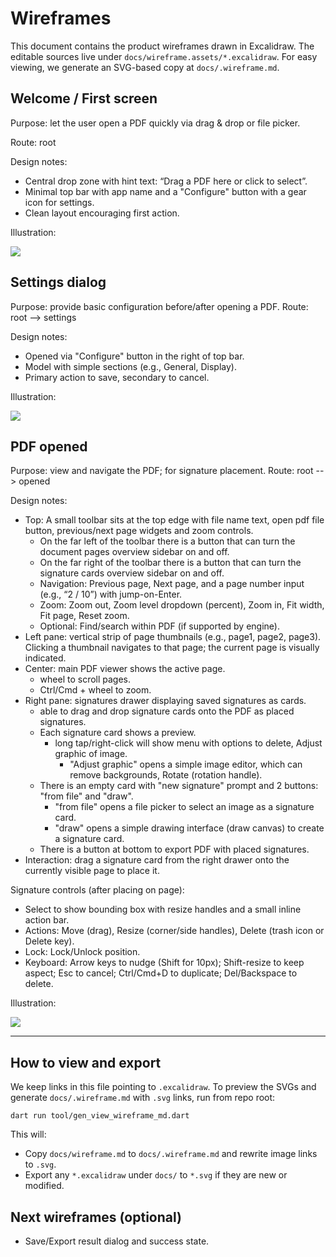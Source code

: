 # Wireframes

This document contains the product wireframes drawn in Excalidraw. The editable sources live under `docs/wireframe.assets/*.excalidraw`. For easy viewing, we generate an SVG-based copy at `docs/.wireframe.md`.

<!--
Note: `.excalidraw.svg` is a special Excalidraw-flavored SVG. We keep `.excalidraw` as the editable source and export to `.svg` for documentation preview.
Refs:
- https://github.com/excalidraw/excalidraw
- https://github.com/excalidraw/svg-to-excalidraw
-->

## Welcome / First screen

Purpose: let the user open a PDF quickly via drag & drop or file picker.

Route: root

Design notes:
- Central drop zone with hint text: “Drag a PDF here or click to select”.
- Minimal top bar with app name and a "Configure" button with a gear icon for settings.
- Clean layout encouraging first action.

Illustration:

![](wireframe.assets/first_screen.excalidraw)

## Settings dialog

Purpose: provide basic configuration before/after opening a PDF.
Route: root --> settings

Design notes:
- Opened via "Configure" button in the right of top bar.
- Model with simple sections (e.g., General, Display).
- Primary action to save, secondary to cancel.

Illustration:

![](wireframe.assets/with_configure_screen.excalidraw)

## PDF opened

Purpose: view and navigate the PDF; for signature placement.
Route: root --> opened

Design notes:
- Top: A small toolbar sits at the top edge with file name text, open pdf file button, previous/next page widgets and zoom controls.
  - On the far left of the toolbar there is a button that can turn the document pages overview sidebar on and off.
  - On the far right of the toolbar there is a button that can turn the signature cards overview sidebar on and off.
  - Navigation: Previous page, Next page, and a page number input (e.g., “2 / 10”) with jump-on-Enter.
  - Zoom: Zoom out, Zoom level dropdown (percent), Zoom in, Fit width, Fit page, Reset zoom.
  - Optional: Find/search within PDF (if supported by engine).
- Left pane: vertical strip of page thumbnails (e.g., page1, page2, page3). Clicking a thumbnail navigates to that page; the current page is visually indicated.
- Center: main PDF viewer shows the active page. 
  - wheel to scroll pages.
  - Ctrl/Cmd + wheel to zoom.
- Right pane: signatures drawer displaying saved signatures as cards.
  - able to drag and drop signature cards onto the PDF as placed signatures.
  - Each signature card shows a preview.
    - long tap/right-click will show menu with options to delete, Adjust graphic of image.
      - "Adjust graphic" opens a simple image editor, which can remove backgrounds, Rotate (rotation handle).
  - There is an empty card with "new signature" prompt and 2 buttons: "from file" and "draw".
    - "from file" opens a file picker to select an image as a signature card.
    - "draw" opens a simple drawing interface (draw canvas) to create a signature card.
  - There is a button at bottom to export PDF with placed signatures.
- Interaction: drag a signature card from the right drawer onto the currently visible page to place it.

Signature controls (after placing on page):
- Select to show bounding box with resize handles and a small inline action bar.
- Actions: Move (drag), Resize (corner/side handles), Delete (trash icon or Delete key).
- Lock: Lock/Unlock position.
- Keyboard: Arrow keys to nudge (Shift for 10px); Shift-resize to keep aspect; Esc to cancel; Ctrl/Cmd+D to duplicate; Del/Backspace to delete.

Illustration:

![](wireframe.assets/with_pdf_opened.excalidraw)

---

## How to view and export

We keep links in this file pointing to `.excalidraw`. To preview the SVGs and generate `docs/.wireframe.md` with `.svg` links, run from repo root:

    dart run tool/gen_view_wireframe_md.dart

This will:
- Copy `docs/wireframe.md` to `docs/.wireframe.md` and rewrite image links to `.svg`.
- Export any `*.excalidraw` under `docs/` to `*.svg` if they are new or modified.

## Next wireframes (optional)

- Save/Export result dialog and success state.
